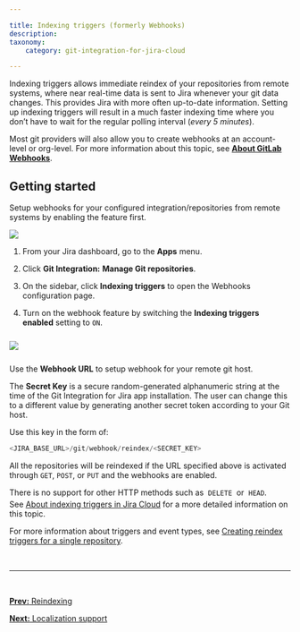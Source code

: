 ```yaml
---

title: Indexing triggers (formerly Webhooks)
description:
taxonomy:
    category: git-integration-for-jira-cloud

---
```


Indexing triggers allows immediate reindex of your repositories from remote systems, where near real-time data is sent to Jira whenever your git data changes. This provides Jira with more often up-to-date information. Setting up indexing triggers will result in a much faster indexing time where you don’t have to wait for the regular polling interval (_every 5 minutes_).

Most git providers will also allow you to create webhooks at an account-level or org-level. For more information about this topic, see [**About GitLab Webhooks**](https://gitlab.com/gitlab-org/gitlab-ce/blob/master/doc/web_hooks/web_hooks.md).

## Getting started

Setup webhooks for your configured integration/repositories from remote systems by enabling the feature first.

![](/wp-content/uploads/gij-gitcloud-indexing-triggers-loc-new.png)

1.  From your Jira dashboard, go to the **Apps** menu.

2.  Click **Git Integration:** **Manage Git repositories**.

3.  On the sidebar, click **Indexing triggers** to open the Webhooks configuration page.

4.  Turn on the webhook feature by switching the **Indexing triggers enabled** setting to `ON`.


<img src='/wp-content/uploads/gij-gitcloud-indexing-triggers-enable.png' style='display:block;margin:25px auto;max-width:100%' />

Use the **Webhook URL** to setup webhook for your remote git host.

The **Secret Key** is a secure random-generated alphanumeric string at the time of the Git Integration for Jira app installation. The user can change this to a different value by generating another secret token according to your Git host.

Use this key in the form of:

```java
<JIRA_BASE_URL>/git/webhook/reindex/<SECRET_KEY>
```

<div class="bbb-callout bbb--info">
    <div class="irow">
    <div class="ilogobox">
        <span class="logoimg"></span>
    </div>
    <div class="imsgbox">
        All the repositories will be reindexed if the URL specified above is activated through <code>GET</code>, <code>POST</code>, or <code>PUT</code> and the webhooks are enabled.
        <p style='margin-bottom:-10px'>There is no support for other HTTP methods such as  <code>DELETE</code>  or  <code>HEAD</code>.</p>
    </div>
    </div>
</div>

See [About indexing triggers in Jira Cloud](/git-integration-for-jira-cloud/indexing-triggers-gij-cloud) for a more detailed information on this topic.

For more information about triggers and event types, see [Creating reindex triggers for a single repository](/git-integration-for-jira-cloud/creating-indexing-triggers-for-a-single-repository-gij-cloud).

&nbsp;
* * *
&nbsp;

[**Prev:** Reindexing](/git-integration-for-jira-cloud/reindexing-gij-cloud/)

[**Next:** Localization support](/git-integration-for-jira-cloud/localization-support-gij-cloud/)

